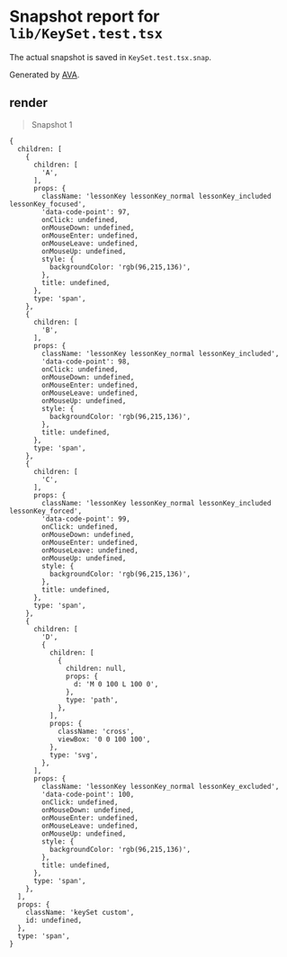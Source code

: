 # Snapshot report for `lib/KeySet.test.tsx`

The actual snapshot is saved in `KeySet.test.tsx.snap`.

Generated by [AVA](https://avajs.dev).

## render

> Snapshot 1

    {
      children: [
        {
          children: [
            'A',
          ],
          props: {
            className: 'lessonKey lessonKey_normal lessonKey_included lessonKey_focused',
            'data-code-point': 97,
            onClick: undefined,
            onMouseDown: undefined,
            onMouseEnter: undefined,
            onMouseLeave: undefined,
            onMouseUp: undefined,
            style: {
              backgroundColor: 'rgb(96,215,136)',
            },
            title: undefined,
          },
          type: 'span',
        },
        {
          children: [
            'B',
          ],
          props: {
            className: 'lessonKey lessonKey_normal lessonKey_included',
            'data-code-point': 98,
            onClick: undefined,
            onMouseDown: undefined,
            onMouseEnter: undefined,
            onMouseLeave: undefined,
            onMouseUp: undefined,
            style: {
              backgroundColor: 'rgb(96,215,136)',
            },
            title: undefined,
          },
          type: 'span',
        },
        {
          children: [
            'C',
          ],
          props: {
            className: 'lessonKey lessonKey_normal lessonKey_included lessonKey_forced',
            'data-code-point': 99,
            onClick: undefined,
            onMouseDown: undefined,
            onMouseEnter: undefined,
            onMouseLeave: undefined,
            onMouseUp: undefined,
            style: {
              backgroundColor: 'rgb(96,215,136)',
            },
            title: undefined,
          },
          type: 'span',
        },
        {
          children: [
            'D',
            {
              children: [
                {
                  children: null,
                  props: {
                    d: 'M 0 100 L 100 0',
                  },
                  type: 'path',
                },
              ],
              props: {
                className: 'cross',
                viewBox: '0 0 100 100',
              },
              type: 'svg',
            },
          ],
          props: {
            className: 'lessonKey lessonKey_normal lessonKey_excluded',
            'data-code-point': 100,
            onClick: undefined,
            onMouseDown: undefined,
            onMouseEnter: undefined,
            onMouseLeave: undefined,
            onMouseUp: undefined,
            style: {
              backgroundColor: 'rgb(96,215,136)',
            },
            title: undefined,
          },
          type: 'span',
        },
      ],
      props: {
        className: 'keySet custom',
        id: undefined,
      },
      type: 'span',
    }
